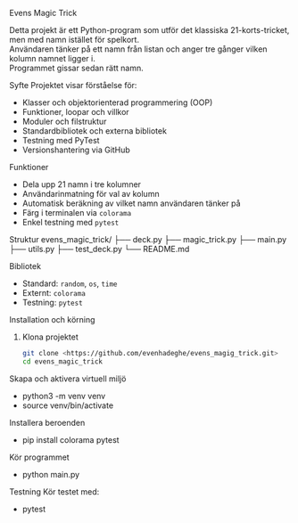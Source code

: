 Evens Magic Trick

Detta projekt är ett Python-program som utför det klassiska 21-korts-tricket, men med namn istället för spelkort.  
Användaren tänker på ett namn från listan och anger tre gånger vilken kolumn namnet ligger i.  
Programmet gissar sedan rätt namn.

Syfte
Projektet visar förståelse för:
- Klasser och objektorienterad programmering (OOP)
- Funktioner, loopar och villkor
- Moduler och filstruktur
- Standardbibliotek och externa bibliotek
- Testning med PyTest
- Versionshantering via GitHub

Funktioner
- Dela upp 21 namn i tre kolumner
- Användarinmatning för val av kolumn
- Automatisk beräkning av vilket namn användaren tänker på
- Färg i terminalen via `colorama`
- Enkel testning med `pytest`

Struktur
evens_magic_trick/
├── deck.py
├── magic_trick.py
├── main.py
├── utils.py
├── test_deck.py
└── README.md

Bibliotek
- Standard: `random`, `os`, `time`
- Externt: `colorama`
- Testning: `pytest`

Installation och körning
1. Klona projektet  
   ```bash
   git clone <https://github.com/evenhadeghe/evens_magig_trick.git>
   cd evens_magic_trick

Skapa och aktivera virtuell miljö
- python3 -m venv venv
- source venv/bin/activate

Installera beroenden
- pip install colorama pytest

Kör programmet
- python main.py

Testning
Kör testet med:
- pytest